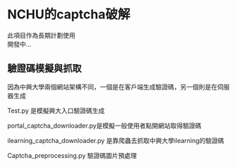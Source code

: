 # NCHU的captcha破解

此項目作為長期計劃使用  
開發中...

## 驗證碼模擬與抓取

因為中興大學兩個網站架構不同，一個是在客戶端生成驗證碼，另一個則是在伺服器生成  

Test.py 是模擬興大入口驗證碼生成  

portal_captcha_downloader.py是模擬一般使用者點開網站取得驗證碼  

ilearning_captcha_downloader.py
是靠爬蟲去抓取中興大學ilearning的驗證碼

Captcha_preprocessing.py
驗證碼圖片預處理
